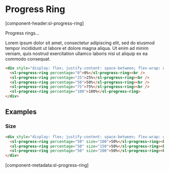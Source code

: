 # Progress Ring

[component-header:sl-progress-ring]

Progress rings...

Lorem ipsum dolor sit amet, consectetur adipiscing elit, sed do eiusmod tempor incididunt ut labore et dolore magna aliqua. Ut enim ad minim veniam, quis nostrud exercitation ullamco laboris nisi ut aliquip ex ea commodo consequat.

```html preview
<div style="display: flex; justify-content: space-between; flex-wrap: wrap;">
  <sl-progress-ring percentage="0">0%</sl-progress-ring><br />
  <sl-progress-ring percentage="25">25%</sl-progress-ring><br />
  <sl-progress-ring percentage="50">50%</sl-progress-ring><br />
  <sl-progress-ring percentage="75">75%</sl-progress-ring><br />
  <sl-progress-ring percentage="100">100%</sl-progress-ring>
</div>
```

## Examples

### Size

```html preview
<div style="display: flex; justify-content: space-between; flex-wrap: wrap;">
  <sl-progress-ring percentage="50" size="100">50%</sl-progress-ring><br />
  <sl-progress-ring percentage="50" size="150">50%</sl-progress-ring><br />
  <sl-progress-ring percentage="50" size="200">50%</sl-progress-ring><br />
</div>
```

[component-metadata:sl-progress-ring]
